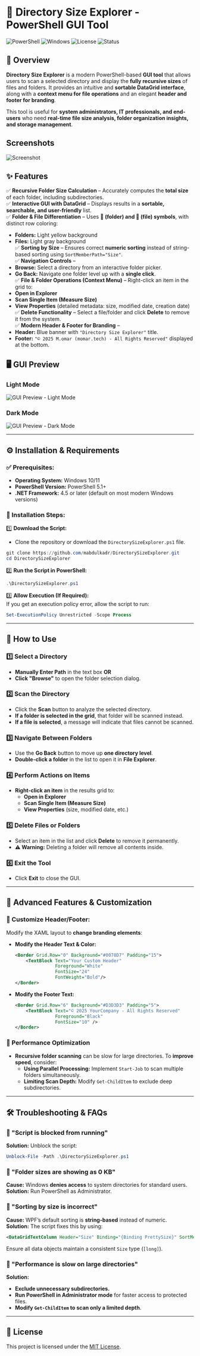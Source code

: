 
# 📁 Directory Size Explorer - PowerShell GUI Tool

![PowerShell](https://img.shields.io/badge/PowerShell-5.1%2B-blue.svg)
![Windows](https://img.shields.io/badge/OS-Windows-green.svg)
![License](https://img.shields.io/badge/license-MIT-blue.svg)
![Status](https://img.shields.io/badge/Status-Stable-brightgreen.svg)

## 📌 Overview

**Directory Size Explorer** is a modern PowerShell-based **GUI tool** that allows users to scan a selected directory and display the **fully recursive sizes** of files and folders. It provides an intuitive and **sortable DataGrid interface**, along with a **context menu for file operations** and an elegant **header and footer for branding**.

This tool is useful for **system administrators, IT professionals, and end-users** who need **real-time file size analysis, folder organization insights, and storage management**.

## Screenshots

![Screenshot](Screenshot.png)

## ✨ Features

✅ **Recursive Folder Size Calculation** – Accurately computes the **total size** of each folder, including subdirectories.  
✅ **Interactive GUI with DataGrid** – Displays results in a **sortable, searchable, and user-friendly** list.  
✅ **Folder & File Differentiation** – Uses **📁 (folder) and 📄 (file) symbols**, with distinct row coloring:  
   - **Folders:** Light yellow background  
   - **Files:** Light gray background  
✅ **Sorting by Size** – Ensures correct **numeric sorting** instead of string-based sorting using `SortMemberPath="Size"`.  
✅ **Navigation Controls** –  
   - **Browse:** Select a directory from an interactive folder picker.  
   - **Go Back:** Navigate one folder level up with a **single click**.  
✅ **File & Folder Operations (Context Menu)** – Right-click an item in the grid to:  
   - **Open in Explorer**
   - **Scan Single Item (Measure Size)**
   - **View Properties** (detailed metadata: size, modified date, creation date)  
✅ **Delete Functionality** – Select a file/folder and click **Delete** to remove it from the system.  
✅ **Modern Header & Footer for Branding** –  
   - **Header:** Blue banner with `"Directory Size Explorer"` title.  
   - **Footer:** `"© 2025 M.omar (momar.tech) - All Rights Reserved"` displayed at the bottom.  

## 🖥️ GUI Preview

### Light Mode
![GUI Preview - Light Mode](https://user-images.githubusercontent.com/placeholder/light-mode.png)

### Dark Mode
![GUI Preview - Dark Mode](https://user-images.githubusercontent.com/placeholder/dark-mode.png)

---

## ⚙️ Installation & Requirements

### ✅ Prerequisites:
- **Operating System:** Windows 10/11  
- **PowerShell Version:** PowerShell 5.1+  
- **.NET Framework:** 4.5 or later (default on most modern Windows versions)  

### 🔧 Installation Steps:

1️⃣ **Download the Script:**  
   - Clone the repository or download the `DirectorySizeExplorer.ps1` file.
   ```powershell
   git clone https://github.com/mabdulkadr/DirectorySizeExplorer.git
   cd DirectorySizeExplorer
   ```

2️⃣ **Run the Script in PowerShell:**  
   ```powershell
   .\DirectorySizeExplorer.ps1
   ```

3️⃣ **Allow Execution (If Required):**  
   If you get an execution policy error, allow the script to run:
   ```powershell
   Set-ExecutionPolicy Unrestricted -Scope Process
   ```

---

## 📌 How to Use

### 1️⃣ **Select a Directory**
- **Manually Enter Path** in the text box **OR**  
- **Click "Browse"** to open the folder selection dialog.

### 2️⃣ **Scan the Directory**
- Click the **Scan** button to analyze the selected directory.
- **If a folder is selected in the grid**, that folder will be scanned instead.
- **If a file is selected**, a message will indicate that files cannot be scanned.

### 3️⃣ **Navigate Between Folders**
- Use the **Go Back** button to move up **one directory level**.
- **Double-click a folder** in the list to open it in **File Explorer**.

### 4️⃣ **Perform Actions on Items**
- **Right-click an item** in the results grid to:
  - **Open in Explorer**
  - **Scan Single Item (Measure Size)**
  - **View Properties** (size, modified date, etc.)

### 5️⃣ **Delete Files or Folders**
- Select an item in the list and click **Delete** to remove it permanently.
- **⚠️ Warning:** Deleting a folder will remove all contents inside.

### 6️⃣ **Exit the Tool**
- Click **Exit** to close the GUI.

---

## 🚀 Advanced Features & Customization

### 🎨 Customize Header/Footer:
Modify the XAML layout to **change branding elements**:

- **Modify the Header Text & Color:**
  ```xml
  <Border Grid.Row="0" Background="#0078D7" Padding="15">
      <TextBlock Text="Your Custom Header"
                 Foreground="White"
                 FontSize="24"
                 FontWeight="Bold"/>
  </Border>
  ```
- **Modify the Footer Text:**
  ```xml
  <Border Grid.Row="6" Background="#D3D3D3" Padding="5">
      <TextBlock Text="© 2025 YourCompany - All Rights Reserved"
                 Foreground="Black" 
                 FontSize="10" />
  </Border>
  ```

### 🚀 Performance Optimization
- **Recursive folder scanning** can be slow for large directories. To **improve speed**, consider:
  - **Using Parallel Processing:** Implement `Start-Job` to scan multiple folders simultaneously.
  - **Limiting Scan Depth:** Modify `Get-ChildItem` to exclude deep subdirectories.

---

## 🛠️ Troubleshooting & FAQs

### 🔹 "Script is blocked from running"
**Solution:** Unblock the script:
```powershell
Unblock-File -Path .\DirectorySizeExplorer.ps1
```

### 🔹 "Folder sizes are showing as 0 KB"
**Cause:** Windows **denies access** to system directories for standard users.  
**Solution:** Run PowerShell as Administrator.

### 🔹 "Sorting by size is incorrect"
**Cause:** WPF’s default sorting is **string-based** instead of numeric.  
**Solution:** The script fixes this by using:
```xml
<DataGridTextColumn Header="Size" Binding="{Binding PrettySize}" SortMemberPath="Size" />
```
Ensure all data objects maintain a consistent `Size` type (`[long]`).

### 🔹 "Performance is slow on large directories"
**Solution:**  
- **Exclude unnecessary subdirectories.**
- **Run PowerShell in Administrator mode** for faster access to protected files.
- **Modify `Get-ChildItem` to scan only a limited depth**.

---

## 🔖 License

This project is licensed under the [MIT License](https://opensource.org/licenses/MIT).

